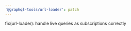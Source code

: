 ```yaml
---
'@graphql-tools/url-loader': patch
---
```


fix(url-loader): handle live queries as subscriptions correctly
